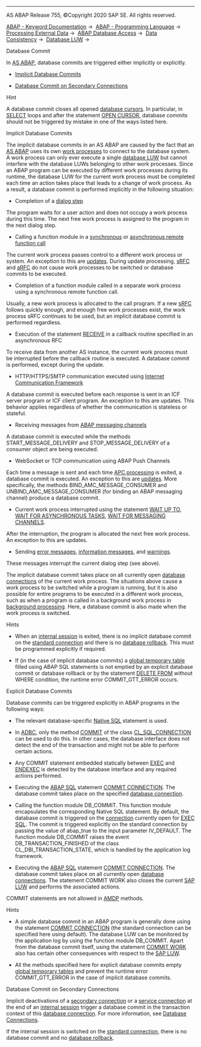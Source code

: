   

* * *

AS ABAP Release 755, ©Copyright 2020 SAP SE. All rights reserved.

[ABAP - Keyword Documentation](javascript:call_link\('abenabap.htm'\)) →  [ABAP - Programming Language](javascript:call_link\('abenabap_reference.htm'\)) →  [Processing External Data](javascript:call_link\('abenabap_language_external_data.htm'\)) →  [ABAP Database Access](javascript:call_link\('abenabap_sql.htm'\)) →  [Data Consistency](javascript:call_link\('abentransaction.htm'\)) →  [Database LUW](javascript:call_link\('abendb_transaction.htm'\)) → 

Database Commit

In [AS ABAP](javascript:call_link\('abenas_abap_glosry.htm'\) "Glossary Entry"), database commits are triggered either implicitly or explicitly.

-   [Implicit Database Commits](#abendb-commit-1--------explicit-database-commits---@ITOC@@ABENDB_COMMIT_2)

-   [Database Commit on Secondary Connections](#@@ITOC@@ABENDB_COMMIT_3)

Hint

A database commit closes all opened [database cursors](javascript:call_link\('abendatabase_cursor_glosry.htm'\) "Glossary Entry"). In particular, in [SELECT](javascript:call_link\('abapselect.htm'\)) loops and after the statement [OPEN CURSOR](javascript:call_link\('abapopen_cursor.htm'\)), database commits should not be triggered by mistake in one of the ways listed here.

Implicit Database Commits

The implicit database commits in an AS ABAP are caused by the fact that an [AS ABAP](javascript:call_link\('abenas_abap_glosry.htm'\) "Glossary Entry") uses its own [work processes](javascript:call_link\('abenwork_process_glosry.htm'\) "Glossary Entry") to connect to the database system. A work process can only ever execute a single [database LUW](javascript:call_link\('abendatabase_luw_glosry.htm'\) "Glossary Entry") but cannot interfere with the database LUWs belonging to other work processes. Since an ABAP program can be executed by different work processes during its runtime, the database LUW for the current work process must be completed each time an action takes place that leads to a change of work process. As a result, a database commit is performed implicitly in the following situation:

-   Completion of a [dialog step](javascript:call_link\('abendialog_step_glosry.htm'\) "Glossary Entry")

The program waits for a user action and does not occupy a work process during this time. The next free work process is assigned to the program in the next dialog step.

-   Calling a function module in a [synchronous](javascript:call_link\('abensynchronous_rfc_glosry.htm'\) "Glossary Entry") or [asynchronous remote function call](javascript:call_link\('abenasynchronous_rfc_glosry.htm'\) "Glossary Entry")

The current work process passes control to a different work process or system. An exception to this are [updates](javascript:call_link\('abenupdate_glosry.htm'\) "Glossary Entry"). During update processing, [sRFC](javascript:call_link\('abensrfc_glosry.htm'\) "Glossary Entry") and [aRFC](javascript:call_link\('abensrfc_glosry.htm'\) "Glossary Entry") do not cause work processes to be switched or database commits to be executed.

-   Completion of a function module called in a separate work process using a synchronous remote function call.

Usually, a new work process is allocated to the call program. If a new [sRFC](javascript:call_link\('abensrfc_glosry.htm'\) "Glossary Entry") follows quickly enough, and enough free work processes exist, the work process sRFC continues to be used, but an implicit database commit is performed regardless.

-   Execution of the statement [RECEIVE](javascript:call_link\('abapreceive.htm'\)) in a callback routine specified in an asynchronous RFC

To receive data from another AS instance, the current work process must be interrupted before the callback routine is executed. A database commit is performed, except during the update.

-   HTTP/HTTPS/SMTP communication executed using [Internet Communication Framework](javascript:call_link\('abeninternet_con_fra_glosry.htm'\) "Glossary Entry")

A database commit is executed before each response is sent in an ICF server program or ICF client program. An exception to this are updates. This behavior applies regardless of whether the communication is stateless or stateful.

-   Receiving messages from [ABAP messaging channels](javascript:call_link\('abenabap_messaging_channels_glosry.htm'\) "Glossary Entry")

A database commit is executed while the methods START\_MESSAGE\_DELIVERY and STOP\_MESSAGE\_DELIVERY of a consumer object are being executed.

-   WebSocket or TCP communication using ABAP Push Channels

Each time a message is sent and each time [APC processing](javascript:call_link\('abenapc_processing_glosry.htm'\) "Glossary Entry") is exited, a database commit is executed. An exception to this are [updates](javascript:call_link\('abenupdate_glosry.htm'\) "Glossary Entry"). More specifically, the methods BIND\_AMC\_MESSAGE\_CONSUMER and UNBIND\_AMC\_MESSAGE\_CONSUMER (for binding an ABAP messaging channel) produce a database commit.

-   Current work process interrupted using the statement [WAIT UP TO](javascript:call_link\('abapwait_up_to.htm'\)), [WAIT FOR ASYNCHRONOUS TASKS](javascript:call_link\('abapwait_arfc.htm'\)), [WAIT FOR MESSAGING CHANNELS](javascript:call_link\('abapwait_amc.htm'\)).

After the interruption, the program is allocated the next free work process. An exception to this are updates.

-   Sending [error messages](javascript:call_link\('abenerror_message_glosry.htm'\) "Glossary Entry"), [information messages](javascript:call_link\('abeninformation_message_glosry.htm'\) "Glossary Entry"), and [warnings](javascript:call_link\('abenwarning_glosry.htm'\) "Glossary Entry").

These messages interrupt the current dialog step (see above).

The implicit database commit takes place on all currently open [database connections](javascript:call_link\('abendatabase_connection_glosry.htm'\) "Glossary Entry") of the current work process. The situations above cause a work process to be switched while a program is running, but it is also possible for entire programs to be executed in a different work process, such as when a program is called in a background work process in [background processing](javascript:call_link\('abenbackround_processing_glosry.htm'\) "Glossary Entry"). Here, a database commit is also made when the work process is switched.

Hints

-   When an [internal session](javascript:call_link\('abeninternal_session_glosry.htm'\) "Glossary Entry") is exited, there is no implicit database commit on the [standard connection](javascript:call_link\('abenstandard_db_connection_glosry.htm'\) "Glossary Entry") and there is no [database rollback](javascript:call_link\('abendb_rollback.htm'\)). This must be programmed explicitly if required.

-   If (in the case of implicit database commits) a [global temporary table](javascript:call_link\('abenddic_database_tables_gtt.htm'\)) filled using ABAP SQL statements is not emptied by an explicit database commit or database rollback or by the statement [DELETE FROM](javascript:call_link\('abapdelete_dbtab.htm'\)) without WHERE condition, the runtime error COMMIT\_GTT\_ERROR occurs.

Explicit Database Commits

Database commits can be triggered explicitly in ABAP programs in the following ways:

-   The relevant database-specific [Native SQL](javascript:call_link\('abennative_sql_glosry.htm'\) "Glossary Entry") statement is used.

-   In [ADBC](javascript:call_link\('abenadbc_glosry.htm'\) "Glossary Entry"), only the method [COMMIT](javascript:call_link\('abenadbc_transaction.htm'\)) of the class [CL\_SQL\_CONNECTION](javascript:call_link\('abencl_sql_connection.htm'\)) can be used to do this. In other cases, the database interface does not detect the end of the transaction and might not be able to perform certain actions.

-   Any COMMIT statement embedded statically between [EXEC](javascript:call_link\('abapexec.htm'\)) and [ENDEXEC](javascript:call_link\('abapendexec.htm'\)) is detected by the database interface and any required actions performed.

-   Executing the [ABAP SQL](javascript:call_link\('abenabap_sql_glosry.htm'\) "Glossary Entry") statement [COMMIT CONNECTION](javascript:call_link\('abapcommit_rollback_connection.htm'\)). The database commit takes place on the specified [database connection](javascript:call_link\('abendatabase_connection_glosry.htm'\) "Glossary Entry").

-   Calling the function module DB\_COMMIT. This function module encapsulates the corresponding Native SQL statement. By default, the database commit is triggered on the [connection](javascript:call_link\('abapexec_connection.htm'\)) currently open for [EXEC SQL](javascript:call_link\('abapexec.htm'\)). The commit is triggered explicitly on the standard connection by passing the value of abap\_true to the input parameter IV\_DEFAULT. The function module DB\_COMMIT raises the event DB\_TRANSACTION\_FINISHED of the class CL\_DBI\_TRANSACTION\_STATE, which is handled by the application log framework.

-   Executing the [ABAP SQL](javascript:call_link\('abenabap_sql_glosry.htm'\) "Glossary Entry") statement [COMMIT CONNECTION](javascript:call_link\('abapcommit.htm'\)). The database commit takes place on all currently open [database connections](javascript:call_link\('abendatabase_connection_glosry.htm'\) "Glossary Entry"). The statement COMMIT WORK also closes the current [SAP LUW](javascript:call_link\('abensap_luw.htm'\)) and performs the associated actions.

COMMIT statements are not allowed in [AMDP](javascript:call_link\('abenamdp_method_glosry.htm'\) "Glossary Entry") methods.

Hints

-   A simple database commit in an ABAP program is generally done using the statement [COMMIT CONNECTION](javascript:call_link\('abapcommit_rollback_connection.htm'\)) (the standard connection can be specified here using default). The database LUW can be monitored by the application log by using the function module DB\_COMMIT. Apart from the database commit itself, using the statement [COMMIT WORK](javascript:call_link\('abapcommit.htm'\)) also has certain other consequences with respect to the [SAP LUW](javascript:call_link\('abensap_luw_glosry.htm'\) "Glossary Entry").

-   All the methods specified here for explicit database commits empty [global temporary tables](javascript:call_link\('abenddic_database_tables_gtt.htm'\)) and prevent the runtime error COMMIT\_GTT\_ERROR in the case of implicit database commits.

Database Commit on Secondary Connections

Implicit deactivations of a [secondary connection](javascript:call_link\('abensecondary_db_connection_glosry.htm'\) "Glossary Entry") or a [service connection](javascript:call_link\('abenservice_connection_glosry.htm'\) "Glossary Entry") at the end of an [internal session](javascript:call_link\('abeninternal_session_glosry.htm'\) "Glossary Entry") trigger a database commit in the transaction context of this [database connection](javascript:call_link\('abendatabase_connection_glosry.htm'\) "Glossary Entry"). For more information, see [Database Connections](javascript:call_link\('abenopensql_multiconnect.htm'\)).

If the internal session is switched on the [standard connection](javascript:call_link\('abenstandard_db_connection_glosry.htm'\) "Glossary Entry"), there is no database commit and no [database rollback](javascript:call_link\('abendb_rollback.htm'\)).